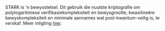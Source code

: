 STARK is 'n bewysstelsel. Dit gebruik die nuutste kriptografie om polylogaritmiese verifikasiekompleksiteit en bewysgrootte, kwasilineêre bewyskompleksiteit en minimale aannames wat post-kwantum-veilig is, te verskaf. Meer inligting [hier](https://starkware.co/stark/).